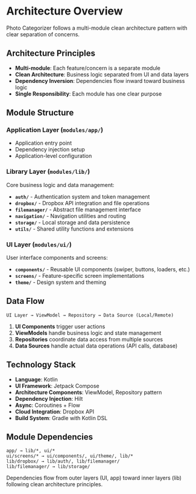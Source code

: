 # Architecture Overview

Photo Categorizer follows a multi-module clean architecture pattern with clear separation of concerns.

## Architecture Principles

- **Multi-module**: Each feature/concern is a separate module
- **Clean Architecture**: Business logic separated from UI and data layers
- **Dependency Inversion**: Dependencies flow inward toward business logic
- **Single Responsibility**: Each module has one clear purpose

## Module Structure

### Application Layer (`modules/app/`)
- Application entry point
- Dependency injection setup
- Application-level configuration

### Library Layer (`modules/lib/`)
Core business logic and data management:

- **`auth/`** - Authentication system and token management
- **`dropbox/`** - Dropbox API integration and file operations
- **`filemanager/`** - Abstract file management interface 
- **`navigation/`** - Navigation utilities and routing
- **`storage/`** - Local storage and data persistence
- **`utils/`** - Shared utility functions and extensions

### UI Layer (`modules/ui/`)
User interface components and screens:

- **`components/`** - Reusable UI components (swiper, buttons, loaders, etc.)
- **`screens/`** - Feature-specific screen implementations
- **`theme/`** - Design system and theming

## Data Flow

```
UI Layer → ViewModel → Repository → Data Source (Local/Remote)
```

1. **UI Components** trigger user actions
2. **ViewModels** handle business logic and state management
3. **Repositories** coordinate data access from multiple sources
4. **Data Sources** handle actual data operations (API calls, database)

## Technology Stack

- **Language**: Kotlin 
- **UI Framework**: Jetpack Compose
- **Architecture Components**: ViewModel, Repository pattern
- **Dependency Injection**: Hilt
- **Async**: Coroutines + Flow
- **Cloud Integration**: Dropbox API
- **Build System**: Gradle with Kotlin DSL

## Module Dependencies

```
app/ → lib/*, ui/*
ui/screens/* → ui/components/, ui/theme/, lib/*
lib/dropbox/ → lib/auth/, lib/filemanager/
lib/filemanager/ → lib/storage/
```

Dependencies flow from outer layers (UI, app) toward inner layers (lib) following clean architecture principles.
